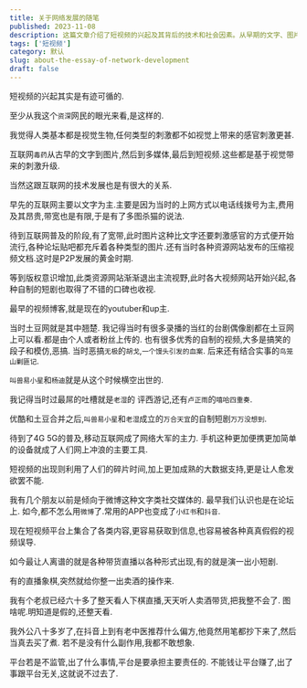 ```yaml
---
title: 关于网络发展的随笔
published: 2023-11-08
description: 这篇文章介绍了短视频的兴起及其背后的技术和社会因素。从早期的文字、图片到视频，再到短视频，互联网内容的演变反映了技术的进步和用户需求的变化。文章还提到了短视频平台的普及和影响力，以及对用户行为的影响，包括带货直播等现象。同时，文章强调了平台监管的重要性，以防止不良信息传播和责任逃避。
tags: ['短视频']
category: 默认
slug: about-the-essay-of-network-development
draft: false
---
```

短视频的兴起其实是有迹可循的.

至少从我这个`资深`网民的眼光来看,是这样的.

我觉得人类基本都是视觉生物,任何类型的刺激都不如视觉上带来的感官刺激更甚.

互联网`毒药`从古早的文字到图片,然后到多媒体,最后到短视频.这些都是基于视觉带来的刺激升级.

当然这跟互联网的技术发展也是有很大的关系.

早先的互联网主要以文字为主.主要是因为当时的上网方式以电话线拨号为主,费用及其昂贵,带宽也是有限,于是有了多图杀猫的说法.

待到互联网普及的阶段,有了宽带,此时图片这种比文字还要刺激感官的方式便开始流行,各种论坛贴吧都充斥着各种类型的图片.还有当时各种资源网站发布的压缩视频文档.这时是P2P发展的黄金时期.

等到版权意识增加,此类资源网站渐渐退出主流视野,此时各大视频网站开始兴起,各种自制的短剧也取得了不错的口碑也收视.

最早的视频博客,就是现在的youtuber和up主.

当时土豆网就是其中翘楚.
我记得当时有很多录播的当红的台剧偶像剧都在土豆网上可以看.都是由个人或者粉丝上传的.
也有很多优秀的自制的视频,大多是搞笑的段子和模仿,恶搞.
当时恶搞`无极`的`胡戈`,`一个馒头引发的血案`.
后来还有结合实事的`鸟笼山剿匪记`.

`叫兽易小星`和`杨迪`就是从这个时候横空出世的.

我记得当时过最屌的吐槽就是`老湿`的 评西游记,还有`卢正雨`的`嘻哈四重奏`.

优酷和土豆合并之后,`叫兽易小星`和`老湿`成立的`万合天宜`的自制短剧`万万没想到`.

待到了4G 5G的普及,移动互联网成了网络大军的主力.
手机这种更加便携更加简单的设备就成了人们网上冲浪的主要工具.

短视频的出现则利用了人们的碎片时间,加上更加成熟的大数据支持,更是让人愈发欲罢不能.

我有几个朋友以前是倾向于微博这种文字类社交媒体的.
最早我们认识也是在论坛上.
如今,都不怎么用`微博`了.常用的APP也变成了`小红书`和`抖音`.

现在短视频平台上集合了各类内容,更容易获取到信息,也容易被各种真真假假的视频误导.

如今最让人离谱的就是各种带货直播以各种形式出现,有的就是演一出小短剧.

有的直播象棋,突然就给你整一出卖酒的操作来.

我有个老叔已经六十多了整天看人下棋直播,天天听人卖酒带货,把我整不会了.
图啥呢.明知道是假的,还整天看.

我外公八十多岁了,在抖音上到有老中医推荐什么偏方,他竟然用笔都抄下来了,然后当真去买了煮.
若不是没有什么副作用,我都不敢想象.

平台若是不监管,出了什么事情,平台是要承担主要责任的.
不能钱让平台赚了,出了事跟平台无关,这就说不过去了.
